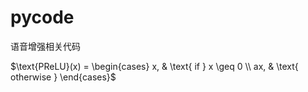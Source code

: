 # pycode
语音增强相关代码

$\text{PReLU}(x) = \begin{cases} x, & \text{ if } x \geq 0 \\ ax, & \text{ otherwise } \end{cases}$
